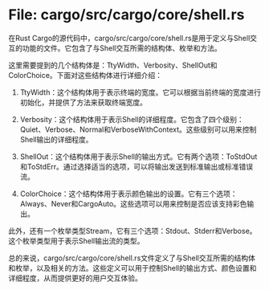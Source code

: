 # File: cargo/src/cargo/core/shell.rs

在Rust Cargo的源代码中，cargo/src/cargo/core/shell.rs是用于定义与Shell交互的功能的文件。它包含了与Shell交互所需的结构体、枚举和方法。

这里需要提到的几个结构体是：TtyWidth、Verbosity、ShellOut和ColorChoice。下面对这些结构体进行详细介绍：

1. TtyWidth：这个结构体用于表示终端的宽度。它可以根据当前终端的宽度进行初始化，并提供了方法来获取终端宽度。

2. Verbosity：这个结构体用于表示Shell的详细程度。它包含了四个级别：Quiet、Verbose、Normal和VerboseWithContext。这些级别可以用来控制Shell输出的详细程度。

3. ShellOut：这个结构体用于表示Shell的输出方式。它有两个选项：ToStdOut和ToStdErr。通过选择适当的选项，可以将输出发送到标准输出或标准错误流。

4. ColorChoice：这个结构体用于表示颜色输出的设置。它有三个选项：Always、Never和CargoAuto。这些选项可以用来控制是否应该支持彩色输出。

此外，还有一个枚举类型Stream，它有三个选项：Stdout、Stderr和Verbose。这个枚举类型用于表示Shell输出流的类型。

总的来说，cargo/src/cargo/core/shell.rs文件定义了与Shell交互所需的结构体和枚举，以及相关的方法。这些定义可以用于控制Shell的输出方式、颜色设置和详细程度，从而提供更好的用户交互体验。

